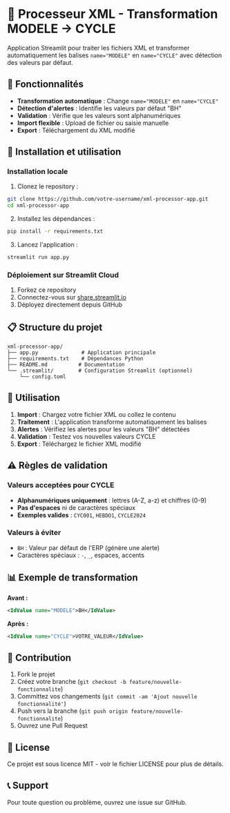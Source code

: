 # 🔄 Processeur XML - Transformation MODELE → CYCLE

Application Streamlit pour traiter les fichiers XML et transformer automatiquement les balises `name="MODELE"` en `name="CYCLE"` avec détection des valeurs par défaut.

## 🎯 Fonctionnalités

- **Transformation automatique** : Change `name="MODELE"` en `name="CYCLE"`
- **Détection d'alertes** : Identifie les valeurs par défaut "BH" 
- **Validation** : Vérifie que les valeurs sont alphanumériques
- **Import flexible** : Upload de fichier ou saisie manuelle
- **Export** : Téléchargement du XML modifié

## 🚀 Installation et utilisation

### Installation locale

1. Clonez le repository :
```bash
git clone https://github.com/votre-username/xml-processor-app.git
cd xml-processor-app
```

2. Installez les dépendances :
```bash
pip install -r requirements.txt
```

3. Lancez l'application :
```bash
streamlit run app.py
```

### Déploiement sur Streamlit Cloud

1. Forkez ce repository
2. Connectez-vous sur [share.streamlit.io](https://share.streamlit.io)
3. Déployez directement depuis GitHub

## 📋 Structure du projet

```
xml-processor-app/
├── app.py              # Application principale
├── requirements.txt    # Dépendances Python
├── README.md          # Documentation
└── .streamlit/        # Configuration Streamlit (optionnel)
    └── config.toml
```

## 🔧 Utilisation

1. **Import** : Chargez votre fichier XML ou collez le contenu
2. **Traitement** : L'application transforme automatiquement les balises
3. **Alertes** : Vérifiez les alertes pour les valeurs "BH" détectées
4. **Validation** : Testez vos nouvelles valeurs CYCLE
5. **Export** : Téléchargez le fichier XML modifié

## ⚠️ Règles de validation

### Valeurs acceptées pour CYCLE
- **Alphanumériques uniquement** : lettres (A-Z, a-z) et chiffres (0-9)
- **Pas d'espaces** ni de caractères spéciaux
- **Exemples valides** : `CYC001`, `HEBDO1`, `CYCLE2024`

### Valeurs à éviter
- `BH` : Valeur par défaut de l'ERP (génère une alerte)
- Caractères spéciaux : `-`, `_`, espaces, accents

## 📊 Exemple de transformation

**Avant :**
```xml
<IdValue name="MODELE">BH</IdValue>
```

**Après :**
```xml
<IdValue name="CYCLE">VOTRE_VALEUR</IdValue>
```

## 🤝 Contribution

1. Fork le projet
2. Créez votre branche (`git checkout -b feature/nouvelle-fonctionnalite`)
3. Committez vos changements (`git commit -am 'Ajout nouvelle fonctionnalité'`)
4. Push vers la branche (`git push origin feature/nouvelle-fonctionnalite`)
5. Ouvrez une Pull Request

## 📝 License

Ce projet est sous licence MIT - voir le fichier LICENSE pour plus de détails.

## 📞 Support

Pour toute question ou problème, ouvrez une issue sur GitHub.
